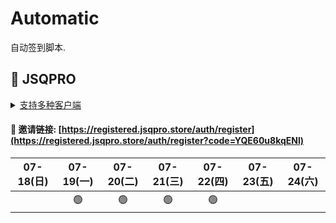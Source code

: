 # Automatic

自动签到脚本.



## 🎯 JSQPRO

<details>
  <summary><a href="https://jsqpro.link/doc/#/">支持多种客户端</a></summary>

  - **SSR**
  - **SSD**
  - **Clash**
  - **Surge**
  - **V2RayN**
  - **Kitsunebi**
  - **Surfboard**
  - **Quantumult**
  - **QuantumultX**
  - **Shadowrocket**
</details>




#### 🔗 邀请链接:  [https://registered.jsqpro.store/auth/register](https://registered.jsqpro.store/auth/register?code=YQE60u8kqENl)



<!-- @protocol:jsqpro:start -->
<!-- checked:2021-07-01T00:02:01;2021-07-02T00:41:22;2021-07-03T00:41:36;2021-07-04T00:41:51;2021-07-05T00:42:06;2021-07-06T09:39:40;2021-07-07T12:44:30;2021-07-08T13:14:43;2021-07-09T19:17:59;2021-07-12T09:03:39;2021-07-14T09:46:06;2021-07-15T10:16:23;2021-07-16T13:37:57;2021-07-17T14:08:13;2021-07-19T10:02:18;2021-07-20T10:32:37;2021-07-21T11:02:56;2021-06-26T00:00:00;2021-07-22T11:33:14 -->

| 07-18(日) | 07-19(一) | 07-20(二) | 07-21(三) | 07-22(四) | 07-23(五) | 07-24(六) |
| :-------: | :-------: | :-------: | :-------: | :-------: | :-------: | :-------: |
|           |    🟢     |    🟢     |    🟢     |    🟢     |           |           |

<!-- @protocol:jsqpro:end -->
